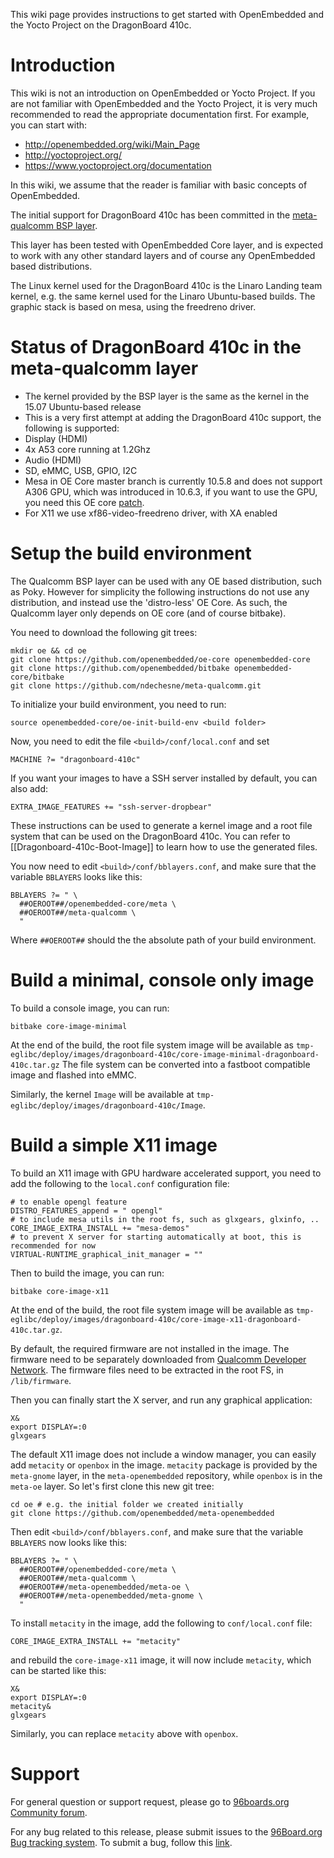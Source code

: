 This wiki page provides instructions to get started with OpenEmbedded and the Yocto Project on the DragonBoard 410c. 

# Introduction

This wiki is not an introduction on OpenEmbedded or Yocto Project. If you are not familiar with OpenEmbedded and the Yocto Project, it is very much recommended to read the appropriate documentation first. For example, you can start with:
* http://openembedded.org/wiki/Main_Page
* http://yoctoproject.org/
* https://www.yoctoproject.org/documentation

In this wiki, we assume that the reader is familiar with basic concepts of OpenEmbedded.

The initial support for DragonBoard 410c has been committed in the [meta-qualcomm BSP layer](https://github.com/ndechesne/meta-qualcomm).

This layer has been tested with OpenEmbedded Core layer, and is expected to work with any other standard layers and of course any OpenEmbedded based distributions.

The Linux kernel used for the DragonBoard 410c is the Linaro Landing team kernel, e.g. the same kernel used for the Linaro Ubuntu-based builds. The graphic stack is based on mesa, using the freedreno driver.

# Status of DragonBoard 410c in the meta-qualcomm layer

* The kernel provided by the BSP layer is the same as the kernel in the 15.07 Ubuntu-based release
* This is a very first attempt at adding the DragonBoard 410c support, the following is supported:
 * Display (HDMI)
 * 4x A53 core running at 1.2Ghz
 * Audio (HDMI)
 * SD, eMMC, USB, GPIO, I2C
* Mesa in OE Core master branch is currently 10.5.8 and does not support A306 GPU, which was introduced in 10.6.3, if you want to use the GPU, you need this OE core [patch](http://lists.openembedded.org/pipermail/openembedded-core/2015-August/108299.html).
* For X11 we use xf86-video-freedreno driver, with XA enabled

# Setup the build environment

The Qualcomm BSP layer can be used with any OE based distribution, such as Poky. However for simplicity the following instructions do not use any distribution, and instead use the 'distro-less' OE Core. As such, the Qualcomm layer only depends on OE core (and of course bitbake). 

You need to download the following git trees:

    mkdir oe && cd oe
    git clone https://github.com/openembedded/oe-core openembedded-core
    git clone https://github.com/openembedded/bitbake openembedded-core/bitbake
    git clone https://github.com/ndechesne/meta-qualcomm.git

To initialize your build environment, you need to run:

    source openembedded-core/oe-init-build-env <build folder>

Now, you need to edit the file `<build>/conf/local.conf` and set

    MACHINE ?= "dragonboard-410c"

If you want your images to have a SSH server installed by default, you can also add:

    EXTRA_IMAGE_FEATURES += "ssh-server-dropbear" 

These instructions can be used to generate a kernel image and a root file system that can be used on the DragonBoard 410c. You can refer to [[Dragonboard-410c-Boot-Image]] to learn how to use the generated files.

You now need to edit `<build>/conf/bblayers.conf`, and make sure that the variable `BBLAYERS` looks like this:

    BBLAYERS ?= " \
      ##OEROOT##/openembedded-core/meta \
      ##OEROOT##/meta-qualcomm \
      "

Where `##OEROOT##` should the the absolute path of your build environment.

# Build a minimal, console only image

To build a console image, you can run:

    bitbake core-image-minimal

At the end of the build, the root file system image will be available as `tmp-eglibc/deploy/images/dragonboard-410c/core-image-minimal-dragonboard-410c.tar.gz` The file system can be converted into a fastboot compatible image and flashed into eMMC.

Similarly, the kernel `Image` will be available at `tmp-eglibc/deploy/images/dragonboard-410c/Image`.

# Build a simple X11 image

To build an X11 image with GPU hardware accelerated support, you need to add the following to the `local.conf` configuration file:

    # to enable opengl feature
    DISTRO_FEATURES_append = " opengl"
    # to include mesa utils in the root fs, such as glxgears, glxinfo, ..
    CORE_IMAGE_EXTRA_INSTALL += "mesa-demos"
    # to prevent X server for starting automatically at boot, this is recommended for now
    VIRTUAL-RUNTIME_graphical_init_manager = ""

Then to build the image, you can run:

    bitbake core-image-x11

At the end of the build, the root file system image will be available as `tmp-eglibc/deploy/images/dragonboard-410c/core-image-x11-dragonboard-410c.tar.gz`.

By default, the required firmware are not installed in the image. The firmware need to be separately downloaded from [Qualcomm Developer Network](https://developer.qualcomm.com/download/linux-ubuntu-board-support-package-v1.zip). The firmware files need to be extracted in the root FS, in `/lib/firmware`.

Then you can finally start the X server, and run any graphical application:

    X&
    export DISPLAY=:0
    glxgears

The default X11 image does not include a window manager, you can easily add `metacity` or `openbox` in the image. `metacity` package is provided by the `meta-gnome` layer, in the `meta-openembedded` repository, while `openbox` is in the `meta-oe` layer. So let's first clone this new git tree:

    cd oe # e.g. the initial folder we created initially
    git clone https://github.com/openembedded/meta-openembedded

Then edit `<build>/conf/bblayers.conf`, and make sure that the variable `BBLAYERS` now looks like this:

    BBLAYERS ?= " \
      ##OEROOT##/openembedded-core/meta \
      ##OEROOT##/meta-qualcomm \
      ##OEROOT##/meta-openembedded/meta-oe \
      ##OEROOT##/meta-openembedded/meta-gnome \
      "

To install `metacity` in the image, add the following to `conf/local.conf` file:

    CORE_IMAGE_EXTRA_INSTALL += "metacity"

and rebuild the `core-image-x11` image, it will now include `metacity`, which can be started like this:

    X&
    export DISPLAY=:0
    metacity&
    glxgears

Similarly, you can replace `metacity` above with `openbox`.

# Support

For general question or support request, please go to [96boards.org Community forum](https://www.96boards.org/forums/forum/products/dragonboard410c/).

For any bug related to this release, please submit issues to the [96Board.org Bug tracking system](https://bugs.96boards.org/). To submit a bug, follow this [link](https://bugs.96boards.org/enter_bug.cgi?product=Dragonboard%20410c).